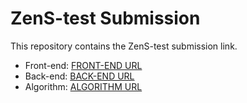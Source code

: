 # ZenS-test Submission

This repository contains the ZenS-test submission link.

- Front-end: [FRONT-END URL](https://github.com/hatran14/single-joke-UI)
- Back-end: [BACK-END URL](https://github.com/hatran14/single-joke-be)
- Algorithm: [ALGORITHM URL](https://github.com/hatran14/Mini-max-sum)
